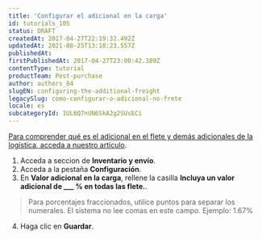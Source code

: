 ```yaml
---
title: 'Configurar el adicional en la carga'
id: tutorials_105
status: DRAFT
createdAt: 2017-04-27T22:19:32.492Z
updatedAt: 2021-08-25T13:18:23.557Z
publishedAt: 
firstPublishedAt: 2017-04-27T23:00:42.389Z
contentType: tutorial
productTeam: Post-purchase
author: authors_84
slugEN: configuring-the-additional-freight
legacySlug: como-configurar-o-adicional-no-frete
locale: es
subcategoryId: 1UL6Q7nUN6SkA2g2SUsECi
---
```


[Para comprender qué es el adicional en el flete y demás adicionales de la logística, acceda a nuestro artículo](/en/tutorial/understanding-the-additional-freight/ "Para comprender qué es el adicional en el flete y demás adicionales de la logística, acceda a nuestro artículo").

 1. Acceda a seccion de **Inventario y envío**.  
 2. Acceda a la pestaña **Configuración**.  
 3. En **Valor adicional en la carga**, rellene la casilla **Incluya un valor adicional de ___ % en todas las flete.**.    
 > Para porcentajes fraccionados, utilice puntos para separar los numerales. El sistema no lee comas en este campo. Ejemplo: 1.67%  
 4. Haga clic en **Guardar**.   


